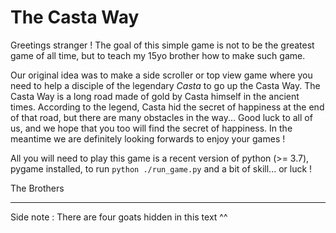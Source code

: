 # The Casta Way

Greetings stranger ! The goal of this simple game is not to be the greatest game of all time, but to teach my 15yo brother how to make such game.

Our original idea was to make a side scroller or top view game where you need to help a disciple of the legendary *Casta* to go up the Casta Way. The Casta Way is a long road made of gold by Casta himself in the ancient times. According to the legend, Casta hid the secret of happiness at the end of that road, but there are many obstacles in the way... Good luck to all of us, and we hope that you too will find the secret of happiness. In the meantime we are definitely looking forwards to enjoy your games !

All you will need to play this game is a recent version of python (>= 3.7), pygame installed, to run `python ./run_game.py` and a bit of skill... or luck !

The Brothers


---
Side note : There are four goats hidden in this text ^^
